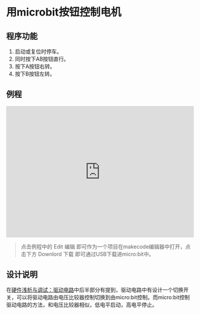 # 用microbit按钮控制电机

## 程序功能

1. 启动或复位时停车。
2. 同时按下AB按钮直行。
3. 按下A按钮右转。
4. 按下B按钮左转。

## 例程

<div style="position:relative;height:0;padding-bottom:70%;overflow:hidden;"><iframe style="position:absolute;top:0;left:0;width:100%;height:100%;" src="https://makecode.microbit.org/#pub:_8MqMbVYFbXev" frameborder="0" sandbox="allow-popups allow-forms allow-scripts allow-same-origin"></iframe></div>

> 点击例程中的 Edit 编辑 即可作为一个项目在makecode编辑器中打开，点击下方 Downlord 下载 即可通过USB下载进micro:bit中。

## 设计说明

在[硬件浅析与调试：驱动电路](../hardware/analysis&calibrate.html#驱动电路)中后半部分有提到，驱动电路中有设计一个切换开关，可以将驱动电路由电压比较器控制切换到由micro:bit控制。而micro:bit控制驱动电路的方法，和电压比较器相似，低电平启动，高电平停止。